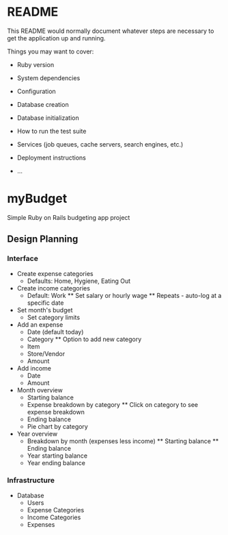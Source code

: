 # README

This README would normally document whatever steps are necessary to get the
application up and running.

Things you may want to cover:

* Ruby version

* System dependencies

* Configuration

* Database creation

* Database initialization

* How to run the test suite

* Services (job queues, cache servers, search engines, etc.)

* Deployment instructions

* ...
# myBudget
Simple Ruby on Rails budgeting app project

## Design Planning
### Interface
* Create expense categories
  * Defaults: Home, Hygiene, Eating Out
* Create income categories
  * Default: Work
    ** Set salary or hourly wage
    ** Repeats - auto-log at a specific date
* Set month's budget
  * Set category limits
* Add an expense
  * Date (default today)
  * Category
    ** Option to add new category
  * Item
  * Store/Vendor
  * Amount
* Add income
  * Date
  * Amount
* Month overview
  * Starting balance
  * Expense breakdown by category
    ** Click on category to see expense breakdown
  * Ending balance
  * Pie chart by category
* Year overview
  * Breakdown by month (expenses less income)
    ** Starting balance
    ** Ending balance
  * Year starting balance
  * Year ending balance

### Infrastructure
* Database
  * Users
  * Expense Categories
  * Income Categories
  * Expenses

